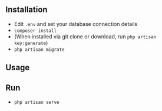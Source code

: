## Installation

-   Edit `.env` and set your database connection details
-   `composer install`
-   (When installed via git clone or download, run `php artisan key:generate`)
-   `php artisan migrate`

## Usage

## Run

-   `php artisan serve`

